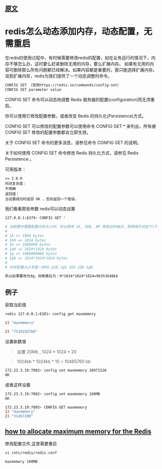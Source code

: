 ## [原文](https://www.jianshu.com/p/eec60672a4da)

# redis怎么动态添加内存，动态配置，无需重启


在redis的使用过程中，有时候需要修改redis的配置，如在业务运行的情况下，内存不够怎么办，这时要么赶紧删除无用的内存，要么扩展内存。
如果有无用的内容可删除那么所有问题都已经解决。如果内容都是重要的，那只能选择扩展内存。
说到扩展内存，redis为我们提供了一个动态调整的命令。
```bash
CONFIG SET （官网https://redis.io/commands/config-set）
CONFIG SET parameter value

```
CONFIG SET 命令可以动态地调整 Redis 服务器的配置(configuration)而无须重启。

你可以使用它修改配置参数，或者改变 Redis 的持久化(Persistence)方式。

CONFIG SET 可以修改的配置参数可以使用命令 CONFIG GET * 来列出，所有被 CONFIG SET 修改的配置参数都会立即生效。

关于 CONFIG SET 命令的更多消息，请参见命令 CONFIG GET 的说明。

关于如何使用 CONFIG SET 命令修改 Redis 持久化方式，请参见 Redis Persistence 。

可用版本：
```
>= 2.0.0
时间复杂度：
不明确
返回值：
当设置成功时返回 OK ，否则返回一个错误。

```
我们看看那些参数 redis可以动态设置
```bash
127.0.0.1:6379> CONFIG GET *

```

```bash
# 当配置中需要配置内存大小时，可以使用 1k, 5GB, 4M 等类似的格式，其转换方式如下(不区分大小写)
#
# 1k => 1000 bytes
# 1kb => 1024 bytes
# 1m => 1000000 bytes
# 1mb => 1024*1024 bytes
# 1g => 1000000000 bytes
# 1gb => 1024*1024*1024 bytes
#
# 内存配置大小写是一样的.比如 1gb 1Gb 1GB 1gB

所以如果要改为9g，则换算后为：9*1024*1024*1024=9635364864


```

## 例子

获取当前值

```bash
redis 127.0.0.1:6381> config get maxmemory

1) "maxmemory"

2) "7516192768" 

```

设置新数值 
> 设置 20Mb , 1024 * 1024 * 20

> 1024kb * 1024kb * 10 = 10485760 kb

```bash
172.23.3.19:7002> config set maxmemory 20971520
OK
```

或者这样设置
```bash
172.23.3.19:7002> config set maxmemory 100MB
OK

```
```bash
172.23.3.19:7005> CONFIG GET maxmemory
1) "maxmemory"
2) "31457280"
```

## [how to allocate maximum memory for the Redis ](https://www.techrunnr.com/how-to-allocate-maximum-memory-for-the-redis-server/)

修改配置文件,这里需要重启
```bash
vi /etc/redis/redis.conf

maxmemory 100MB
```